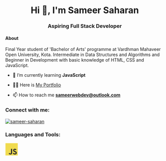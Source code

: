 <h1 align="center">Hi 👋, I'm Sameer Saharan</h1>
<h3 align="center">Aspiring Full Stack Developer</h3>

<h4>About</h4>
<p>Final Year student of 'Bachelor of Arts' programme at Vardhman Mahaveer Open University, Kota. Intermediate in Data Structures and Algorithms and Beginner in Development with basic knowledge of HTML, CSS and JavaScript. 
</p>

- 🌱 I’m currently learning **JavaScript**

- 👨‍💻 Here is <a href="https://sameersaharan.vercel.app" target="_blank">My Portfolio</a>

- 📫 How to reach me **sameerwebdev@outlook.com**

<h3 align="left">Connect with me:</h3>
<p align="left">
<a href="https://linkedin.com/in/sameer-saharan" target="blank"><img align="center" src="https://raw.githubusercontent.com/rahuldkjain/github-profile-readme-generator/master/src/images/icons/Social/linked-in-alt.svg" alt="sameer-saharan" height="30" width="40" /></a>
</p>

<h3 align="left">Languages and Tools:</h3>
<p align="left"> <a href="https://developer.mozilla.org/en-US/docs/Web/JavaScript" target="_blank" rel="noreferrer"> <img src="https://raw.githubusercontent.com/devicons/devicon/master/icons/javascript/javascript-original.svg" alt="javascript" width="40" height="40"/> </a> </p>
